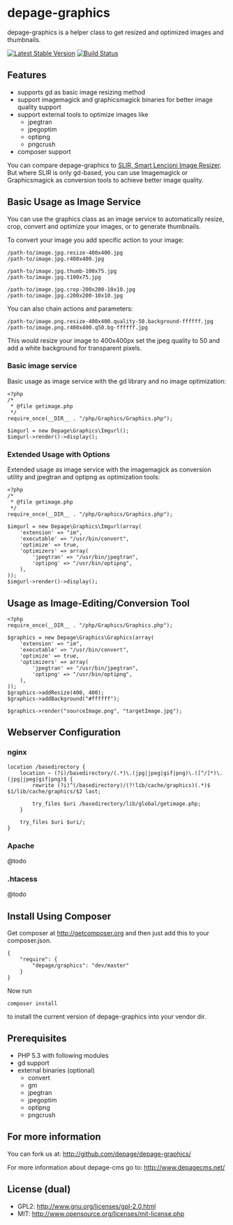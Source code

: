 depage-graphics
===============

depage-graphics is a helper class to get resized and optimized images
and thumbnails.

[![Latest Stable Version](https://poser.pugx.org/depage/graphics/v/stable.png)](https://packagist.org/packages/depage/graphics) [![Build Status](https://travis-ci.org/depage/depage-graphics.png?branch=master)](https://travis-ci.org/depage/depage-graphics)

Features
--------

- supports gd as basic image resizing method
- support imagemagick and graphicsmagick binaries for better image quality support
- support external tools to optimize images like
    - jpegtran
    - jpegoptim
    - optipng
    - pngcrush
- composer support

You can compare depage-graphics to [SLIR, Smart Lencioni Image Resizer](https://github.com/lencioni/SLIR).
But where SLIR is only gd-based, you can use Imagemagick or Graphicsmagick as conversion tools to achieve better image quality.


Basic Usage as Image Service
----------------------------
    
You can use the graphics class as an image service to automatically resize, 
crop, convert and optimize your images, or to generate thumbnails.

To convert your image you add specific action to your image:

    /path-to/image.jpg.resize-400x400.jpg
    /path-to/image.jpg.r400x400.jpg

    /path-to/image.jpg.thumb-100x75.jpg
    /path-to/image.jpg.t100x75.jpg

    /path-to/image.jpg.crop-200x200-10x10.jpg
    /path-to/image.jpg.c200x200-10x10.jpg

You can also chain actions and parameters:

    /path-to/image.png.resize-400x400.quality-50.background-ffffff.jpg
    /path-to/image.png.r400x400.q50.bg-ffffff.jpg

This would resize your image to 400x400px set the jpeg quality to 50 and
add a white background for transparent pixels.


### Basic image service ###

Basic usage as image service with the gd library and no image optimization:

    <?php
    /*
     * @file getimage.php
     */
    require_once(__DIR__ . "/php/Graphics/Graphics.php");

    $imgurl = new Depage\Graphics\Imgurl();
    $imgurl->render()->display();

### Extended Usage with Options ###

Extended usage as image service with the imagemagick as conversion utility
and jpegtran and optipng as optimization tools:

    <?php
    /*
     * @file getimage.php
     */
    require_once(__DIR__ . "/php/Graphics/Graphics.php");

    $imgurl = new Depage\Graphics\Imgurl(array(
        'extension' => "im",
        'executable' => "/usr/bin/convert",
        'optimize' => true,
        'optimizers' => array(
            'jpegtran' => "/usr/bin/jpegtran",
            'optipng' => "/usr/bin/optipng",
        ),
    ));
    $imgurl->render()->display();


Usage as Image-Editing/Conversion Tool
--------------------------------------

    <?php
    require_once(__DIR__ . "/php/Graphics/Graphics.php");

    $graphics = new Depage\Graphics\Graphics(array(
        'extension' => "im",
        'executable' => "/usr/bin/convert",
        'optimize' => true,
        'optimizers' => array(
            'jpegtran' => "/usr/bin/jpegtran",
            'optipng' => "/usr/bin/optipng",
        ),
    ));
    $graphics->addResize(400, 400);
    $graphics->addBackground("#ffffff");

    $graphics->render("sourceImage.png", "targetImage.jpg");


Webserver Configuration
-----------------------

### nginx ###

    location /basedirectory {
        location ~ (?i)/basedirectory/(.*)\.(jpg|jpeg|gif|png)\.([^/]*)\.(jpg|jpeg|gif|png)$ {
            rewrite (?i)^(/basedirectory)/(?!lib/cache/graphics)(.*)$ $1/lib/cache/graphics/$2 last;                                                       

            try_files $uri /basedirectory/lib/global/getimage.php;
        }

        try_files $uri $uri/;
    }


### Apache ###

@todo

### .htacess ###

@todo

Install Using Composer
----------------------
Get composer at <http://getcomposer.org> and then just add this to your composer.json.

    {
        "require": {
            "depage/graphics": "dev/master"
        }
    }

Now run

    composer install

to install the current version of depage-graphics into your vendor dir.


Prerequisites
-------------

- PHP 5.3 with following modules
- gd support
- external binaries (optional)
    - convert
    - gm
    - jpegtran
    - jpegoptim
    - optipng
    - pngcrush

For more information
--------------------

You can fork us at:
http://github.com/depage/depage-graphics/

For more information about depage-cms go to:
http://www.depagecms.net/

License (dual)
--------------

- GPL2: http://www.gnu.org/licenses/gpl-2.0.html
- MIT: http://www.opensource.org/licenses/mit-license.php

